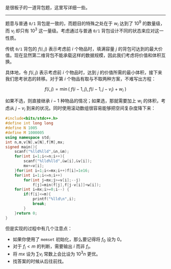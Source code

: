 是很板子的一道背包题，这里写详细一些。

------

题意与普通 $\texttt{0/1}$ 背包是一致的，而题目的特殊之处在于 $w_i$ 达到了 $10^9$ 的数量级，而 $v_i$ 却只有 $10^3$ 这一量级。考虑通过与普通 $\texttt{0/1}$ 背包设计不同的状态来应对这一性质。

传统 $\texttt{0/1}$ 背包的 $f(i,j)$ 表示考虑前 $i$ 个物品时，填满容量 $j$ 的背包可达到的最大价值。现在显然第二维背包不能承载这样的数据规模，因此我们考虑将价值和体积互换。

具体地，令 $f(i,j)$ 表示考虑前 $i$ 个物品时，达到 $j$ 的价值所需的最小体积，接下来我们思考状态的转移。对于第 $i$ 个物品有取与不取两种方案，不难写出方程：

$$f(i,j)=\min\bigg(\ f(i-1,j),f(i-1,j-v_i)+w_i\ \bigg)$$

如果不选，则直接继承 $i-1$ 种物品的情况；如果选，那就需要加上 $w_i$ 的体积，考虑从 $j-v_i$ 到来的状况。同时使用滚动数组很容易能够把空间复杂度降下来：

```cpp
#include<bits/stdc++.h>
#define int long long
#define N 1005
#define M 1000005
using namespace std;
int n,m,v[N],w[N],f[M],mx;
signed main(){
	scanf("%lld%lld",&n,&m);
	for(int i=1;i<=n;i++){
		scanf("%lld%lld",&w[i],&v[i]);
        mx+=v[i];
    }for(int i=1;i<=mx;i++)f[i]=1e16;
	for(int i=1;i<=n;i++)
		for(int j=mx;j>=v[i];--j)
			f[j]=min(f[j],f[j-v[i]]+w[i]);
	for(int i=mx;i>=0;i--) {
		if(f[i]<=m){
			printf("%lld\n",i);
			break;
		}
	}return 0;
}
```

但是实现的过程中有几个注意点：

- 如果你使用了 $\texttt{memset}$ 初始化，那么要记得将 $f_0$ 设为 $0$。
- 对于 $f_i<m$ 的判断，需要输出 $i$ 而非 $f_i$。
- 将 $mx$ 设为 $\sum v_i$ 常数上会比设为 $10^3n$ 更优。
- 找答案的时候从后往前找。